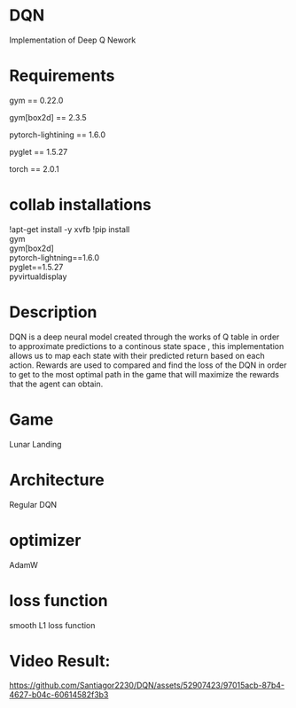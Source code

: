 # DQN
Implementation of Deep Q Nework

# Requirements
gym == 0.22.0

gym[box2d] == 2.3.5

pytorch-lightining == 1.6.0

pyglet == 1.5.27

torch == 2.0.1

# collab installations
!apt-get install -y xvfb
!pip install \
    gym \
    gym[box2d] \
    pytorch-lightning==1.6.0 \
    pyglet==1.5.27 \
    pyvirtualdisplay

# Description
DQN is a deep neural model created through the works of Q table in order to approximate predictions to a continous state space , this implementation allows us to map each state with their predicted return based on each action. Rewards are used to compared and find the loss of the DQN in order to get to the most optimal path in the game that will maximize the rewards that the agent can obtain.

# Game
Lunar Landing

# Architecture
Regular DQN

# optimizer
AdamW

# loss function
smooth L1 loss function

# Video Result:

https://github.com/Santiagor2230/DQN/assets/52907423/97015acb-87b4-4627-b04c-60614582f3b3

